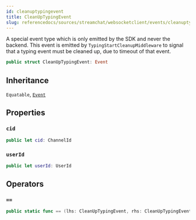 ```yaml
---
id: cleanuptypingevent 
title: CleanUpTypingEvent
slug: referencedocs/sources/streamchat/websocketclient/events/cleanuptypingevent
---
```


A special event type which is only emitted by the SDK and never the backend.
This event is emitted by `TypingStartCleanupMiddleware` to signal that a typing event
must be cleaned up, due to timeout of that event.

``` swift
public struct CleanUpTypingEvent: Event 
```

## Inheritance

`Equatable`, [`Event`](Event)

## Properties

### `cid`

``` swift
public let cid: ChannelId
```

### `userId`

``` swift
public let userId: UserId
```

## Operators

### `==`

``` swift
public static func == (lhs: CleanUpTypingEvent, rhs: CleanUpTypingEvent) -> Bool 
```
